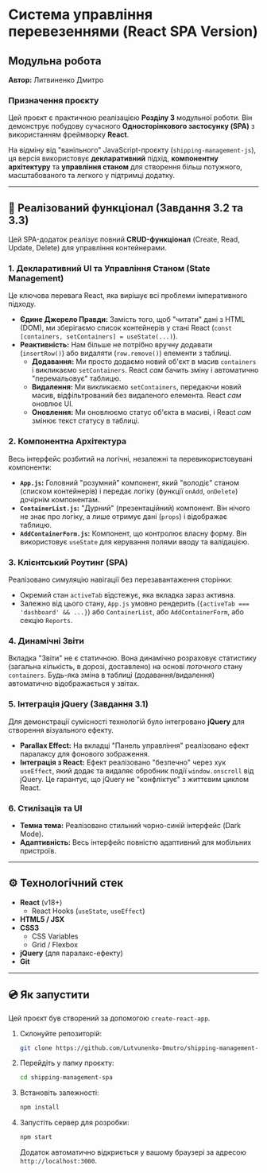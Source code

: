 # Система управління перевезеннями (React SPA Version)

## Модульна робота

**Автор:** Литвиненко Дмитро

### Призначення проєкту

Цей проєкт є практичною реалізацією **Розділу 3** модульної роботи. Він демонструє побудову сучасного **Односторінкового застосунку (SPA)** з використанням фреймворку **React**.

На відміну від "ванільного" JavaScript-проєкту (`shipping-management-js`), ця версія використовує **декларативний** підхід, **компонентну архітектуру** та **управління станом** для створення більш потужного, масштабованого та легкого у підтримці додатку.

-----

## 🚀 Реалізований функціонал (Завдання 3.2 та 3.3)

Цей SPA-додаток реалізує повний **CRUD-функціонал** (Create, Read, Update, Delete) для управління контейнерами.

### 1\. Декларативний UI та Управління Станом (State Management)

Це ключова перевага React, яка вирішує всі проблеми імперативного підходу.

  * **Єдине Джерело Правди:** Замість того, щоб "читати" дані з HTML (DOM), ми зберігаємо список контейнерів у стані React (`const [containers, setContainers] = useState(...)`).
  * **Реактивність:** Нам більше не потрібно вручну додавати (`insertRow()`) або видаляти (`row.remove()`) елементи з таблиці.
      * **Додавання:** Ми просто додаємо новий об'єкт в масив `containers` і викликаємо `setContainers`. React *сам* бачить зміну і автоматично "перемальовує" таблицю.
      * **Видалення:** Ми викликаємо `setContainers`, передаючи новий масив, відфільтрований без видаленого елемента. React *сам* оновлює UI.
      * **Оновлення:** Ми оновлюємо статус об'єкта в масиві, і React *сам* змінює текст статусу в таблиці.

### 2\. Компонентна Архітектура

Весь інтерфейс розбитий на логічні, незалежні та перевикористовувані компоненти:

  * **`App.js`:** Головний "розумний" компонент, який "володіє" станом (списком контейнерів) і передає логіку (функції `onAdd`, `onDelete`) дочірнім компонентам.
  * **`ContainerList.js`:** "Дурний" (презентаційний) компонент. Він нічого не знає про логіку, а лише отримує дані (`props`) і відображає таблицю.
  * **`AddContainerForm.js`:** Компонент, що контролює власну форму. Він використовує `useState` для керування полями вводу та валідацією.

### 3\. Клієнтський Роутинг (SPA)

Реалізовано симуляцію навігації без перезавантаження сторінки:

  * Окремий стан `activeTab` відстежує, яка вкладка зараз активна.
  * Залежно від цього стану, `App.js` умовно рендерить (`{activeTab === 'dashboard' && ...}`) або `ContainerList`, або `AddContainerForm`, або секцію `Reports`.

### 4\. Динамічні Звіти

Вкладка "Звіти" не є статичною. Вона динамічно розраховує статистику (загальна кількість, в дорозі, доставлено) на основі *поточного* стану `containers`. Будь-яка зміна в таблиці (додавання/видалення) автоматично відображається у звітах.

### 5\. Інтеграція jQuery (Завдання 3.1)

Для демонстрації сумісності технологій було інтегровано **jQuery** для створення візуального ефекту.

  * **Parallax Effect:** На вкладці "Панель управління" реалізовано ефект паралаксу для фонового зображення.
  * **Інтеграція з React:** Ефект реалізовано "безпечно" через хук `useEffect`, який додає та видаляє обробник події `window.onscroll` від jQuery. Це гарантує, що jQuery не "конфліктує" з життєвим циклом React.

### 6\. Стилізація та UI

  * **Темна тема:** Реалізовано стильний чорно-синій інтерфейс (Dark Mode).
  * **Адаптивність:** Весь інтерфейс повністю адаптивний для мобільних пристроїв.

-----

## ⚙️ Технологічний стек

  * **React** (v18+)
      * React Hooks (`useState`, `useEffect`)
  * **HTML5 / JSX**
  * **CSS3**
      * CSS Variables
      * Grid / Flexbox
  * **jQuery** (для паралакс-ефекту)
  * **Git**

-----

## 💿 Як запустити

Цей проєкт був створений за допомогою `create-react-app`.

1.  Склонуйте репозиторій:
    ```bash
    git clone https://github.com/Lutvunenko-Dmutro/shipping-management-spa.git
    ```
2.  Перейдіть у папку проєкту:
    ```bash
    cd shipping-management-spa
    ```
3.  Встановіть залежності:
    ```bash
    npm install
    ```
4.  Запустіть сервер для розробки:
    ```bash
    npm start
    ```
    Додаток автоматично відкриється у вашому браузері за адресою `http://localhost:3000`.
